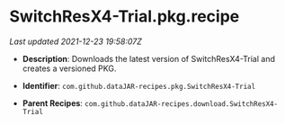 # SwitchResX4-Trial.pkg.recipe

_Last updated 2021-12-23 19:58:07Z_

- **Description**: Downloads the latest version of SwitchResX4-Trial and creates a versioned PKG.

- **Identifier**: `com.github.dataJAR-recipes.pkg.SwitchResX4-Trial`

- **Parent Recipes**: `com.github.dataJAR-recipes.download.SwitchResX4-Trial`